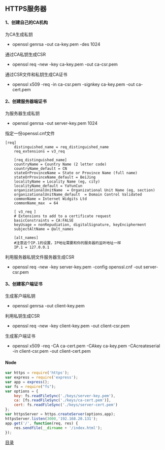 ## HTTPS服务器
#### 1、创建自己的CA机构
为CA生成私钥
* openssl genrsa -out ca-key.pem -des 1024

通过CA私钥生成CSR
* openssl req -new -key ca-key.pem -out ca-csr.pem

通过CSR文件和私钥生成CA证书
* openssl x509 -req -in ca-csr.pem -signkey ca-key.pem -out ca-cert.pem

#### 2、创建服务器端证书
为服务器生成私钥
* openssl genrsa -out server-key.pem 1024

指定一份openssl.cnf文件
~~~
[req]
    distinguished_name = req_distinguished_name
    req_extensions = v3_req

    [req_distinguished_name]
    countryName = Country Name (2 letter code)
    countryName_default = CN
    stateOrProvinceName = State or Province Name (full name)
    stateOrProvinceName_default = BeiJing
    localityName = Locality Name (eg, city)
    localityName_default = YaYunCun
    organizationalUnitName  = Organizational Unit Name (eg, section)
    organizationalUnitName_default  = Domain Control Validated
    commonName = Internet Widgits Ltd
    commonName_max  = 64

    [ v3_req ]
    # Extensions to add to a certificate request
    basicConstraints = CA:FALSE
    keyUsage = nonRepudiation, digitalSignature, keyEncipherment
    subjectAltName = @alt_names

    [alt_names]
	#注意这个IP.1的设置，IP地址需要和你的服务器的监听地址一样
    IP.1 = 127.0.0.1
~~~
利用服务器私钥文件服务器生成CSR
* openssl req -new -key server-key.pem -config openssl.cnf -out server-csr.pem

#### 3、创建客户端证书
生成客户端私钥
* openssl genrsa -out client-key.pem

利用私钥生成CSR
* openssl req -new -key client-key.pem -out client-csr.pem

生成客户端证书
* openssl x509 -req -CA ca-cert.pem -CAkey ca-key.pem -CAcreateserial -in client-csr.pem -out client-cert.pem

#### Node
~~~Javascript
var https = require('https');
var express = require('express');
var app = express();
var fs = require("fs");
var options = {
    key: fs.readFileSync('./keys/server-key.pem'),
    ca: [fs.readFileSync('./keys/ca-cert.pem')],
    cert: fs.readFileSync('./keys/server-cert.pem')
};
var httpsServer = https.createServer(options,app);
httpsServer.listen(3000,'192.168.20.131');
app.get('/', function(req, res) {
    res.sendfile(__dirname + '/index.html');
});
~~~



[目录](https://github.com/jines-z/note)
